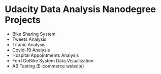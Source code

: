 # Udacity Data Analysis Nanodegree Projects
- Bike Sharing System
- Tweets Analysis
- Titanic Analysis
- Covid-19 Analysis
- Hospital Appointments Analysis
- Ford GoBike System Data Visualization
- AB Testing (E-commerce website)
